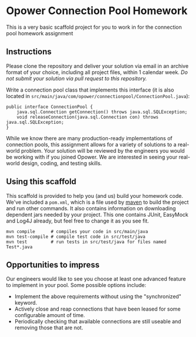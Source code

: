 # Opower Connection Pool Homework

This is a very basic scaffold project for you to work in for the connection pool homework assignment

## Instructions

Please clone the repository and deliver your solution via email in an archive format of your choice, including all project files, within 1 calendar week.  _Do not submit your solution via pull request to this repository._

Write a connection pool class that implements this interface (it is also located in `src/main/java/com/opower/connectionpool/ConnectionPool.java`):

    public interface ConnectionPool {
        java.sql.Connection getConnection() throws java.sql.SQLException;
        void releaseConnection(java.sql.Connection con) throws java.sql.SQLException;
    }

While we know there are many production-ready implementations of connection pools, this assignment allows for a variety of solutions to a real-world problem.  Your solution will be reviewed by the engineers you would be working with if you joined Opower.  We are interested in seeing your real-world design, coding, and testing skills.

## Using this scaffold

This scaffold is provided to help you (and us) build your homework code. 
We've included a `pom.xml`, which is a file used by [maven][maven] to build the project and run other commands.   It also contains
information on downloading dependent jars needed by your project.  This one contains JUnit, EasyMock and Log4J already, but feel free
to change it as you see fit.

    mvn compile      # compiles your code in src/main/java
    mvn test-compile # compile test code in src/test/java
    mvn test         # run tests in src/test/java for files named Test*.java

## Opportunities to impress

Our engineers would like to see you choose at least one advanced feature to implement in your pool.  Some possible options include:

* Implement the above requirements without using the "synchronized" keyword.
* Actively close and reap connections that have been leased for some configurable amount of time.
* Periodically checking that available connections are still useable and removing those that are not.

[maven]:http://maven.apache.org/

